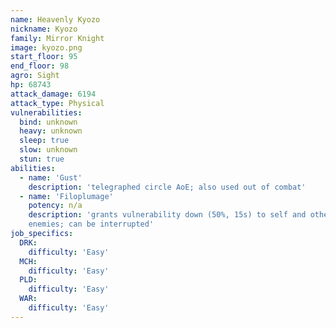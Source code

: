 ```yaml
---
name: Heavenly Kyozo
nickname: Kyozo
family: Mirror Knight
image: kyozo.png
start_floor: 95
end_floor: 98
agro: Sight
hp: 68743
attack_damage: 6194
attack_type: Physical
vulnerabilities:
  bind: unknown
  heavy: unknown
  sleep: true
  slow: unknown
  stun: true
abilities:
  - name: 'Gust'
    description: 'telegraphed circle AoE; also used out of combat'
  - name: 'Filoplumage'
    potency: n/a
    description: 'grants vulnerability down (50%, 15s) to self and other nearby
    enemies; can be interrupted'
job_specifics:
  DRK:
    difficulty: 'Easy'
  MCH:
    difficulty: 'Easy'
  PLD:
    difficulty: 'Easy'
  WAR:
    difficulty: 'Easy'
---
```

